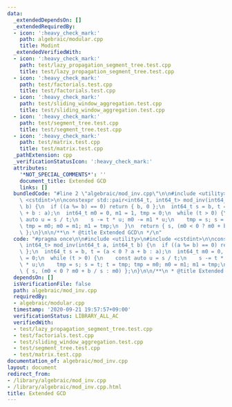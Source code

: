 ```yaml
---
data:
  _extendedDependsOn: []
  _extendedRequiredBy:
  - icon: ':heavy_check_mark:'
    path: algebraic/modular.cpp
    title: Modint
  _extendedVerifiedWith:
  - icon: ':heavy_check_mark:'
    path: test/lazy_propagation_segment_tree.test.cpp
    title: test/lazy_propagation_segment_tree.test.cpp
  - icon: ':heavy_check_mark:'
    path: test/factorials.test.cpp
    title: test/factorials.test.cpp
  - icon: ':heavy_check_mark:'
    path: test/sliding_window_aggregation.test.cpp
    title: test/sliding_window_aggregation.test.cpp
  - icon: ':heavy_check_mark:'
    path: test/segment_tree.test.cpp
    title: test/segment_tree.test.cpp
  - icon: ':heavy_check_mark:'
    path: test/matrix.test.cpp
    title: test/matrix.test.cpp
  _pathExtension: cpp
  _verificationStatusIcon: ':heavy_check_mark:'
  attributes:
    '*NOT_SPECIAL_COMMENTS*': ''
    document_title: Extended GCD
    links: []
  bundledCode: "#line 2 \"algebraic/mod_inv.cpp\"\n\n#include <utility>\n#include\
    \ <cstdint>\n\nconstexpr std::pair<int64_t, int64_t> mod_inv(int64_t a, int64_t\
    \ b) {\n  if ((a %= b) == 0) return { b, 0 };\n  int64_t s = b, t = (a < 0 ? a\
    \ + b : a);\n  int64_t m0 = 0, m1 = 1, tmp = 0;\n  while (t > 0) {\n    const\
    \ auto u = s / t;\n    s -= t * u; m0 -= m1 * u;\n    tmp = s; s = t; t = tmp;\
    \ tmp = m0; m0 = m1; m1 = tmp;\n  }\n  return { s, (m0 < 0 ? m0 + b / s : m0)\
    \ };\n}\n\n/**\n * @title Extended GCD\n */\n"
  code: "#pragma once\n\n#include <utility>\n#include <cstdint>\n\nconstexpr std::pair<int64_t,\
    \ int64_t> mod_inv(int64_t a, int64_t b) {\n  if ((a %= b) == 0) return { b, 0\
    \ };\n  int64_t s = b, t = (a < 0 ? a + b : a);\n  int64_t m0 = 0, m1 = 1, tmp\
    \ = 0;\n  while (t > 0) {\n    const auto u = s / t;\n    s -= t * u; m0 -= m1\
    \ * u;\n    tmp = s; s = t; t = tmp; tmp = m0; m0 = m1; m1 = tmp;\n  }\n  return\
    \ { s, (m0 < 0 ? m0 + b / s : m0) };\n}\n\n/**\n * @title Extended GCD\n */"
  dependsOn: []
  isVerificationFile: false
  path: algebraic/mod_inv.cpp
  requiredBy:
  - algebraic/modular.cpp
  timestamp: '2020-09-21 19:57:57+09:00'
  verificationStatus: LIBRARY_ALL_AC
  verifiedWith:
  - test/lazy_propagation_segment_tree.test.cpp
  - test/factorials.test.cpp
  - test/sliding_window_aggregation.test.cpp
  - test/segment_tree.test.cpp
  - test/matrix.test.cpp
documentation_of: algebraic/mod_inv.cpp
layout: document
redirect_from:
- /library/algebraic/mod_inv.cpp
- /library/algebraic/mod_inv.cpp.html
title: Extended GCD
---
```

